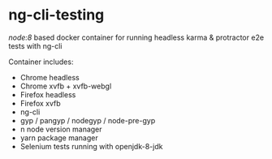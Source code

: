 # ng-cli-testing
*node:8* based docker container for running headless karma & protractor e2e tests with ng-cli

Container includes:
* Chrome headless
* Chrome xvfb + xvfb-webgl
* Firefox headless
* Firefox xvfb
* ng-cli
* gyp / pangyp / nodegyp / node-pre-gyp
* n node version manager
* yarn package manager
* Selenium tests running with openjdk-8-jdk
